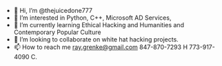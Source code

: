 - 👋 Hi, I’m @thejuicedone777
- 👀 I’m interested in Python, C++, Microsoft AD Services, 
- 🌱 I’m currently learning Ethical Hacking and Humanities and Contemporary Popular Culture
- 💞️ I’m looking to collaborate on white hat hacking projects.
- 📫 How to reach me ray.grenke@gmail.com 847-870-7293 H 773-917-4090 C.

<!---
thejuicedone777/thejuicedone777 is a ✨ special ✨ repository because its `README.md` (this file) appears on your GitHub profile.
You can click the Preview link to take a look at your changes.
--->

